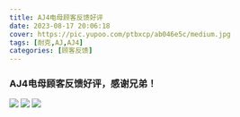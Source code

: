 ```yaml
---
title: AJ4电母顾客反馈好评
date: 2023-08-17 20:06:18
cover: https://pic.yupoo.com/ptbxcp/ab046e5c/medium.jpg
tags: [耐克,AJ,AJ4]
categories: [顾客反馈]
---
```


###  AJ4电母顾客反馈好评，感谢兄弟！
![](https://pic.yupoo.com/ptbxcp/24310866/ce1b8dcc.png)
![](https://pic.yupoo.com/ptbxcp/ab046e5c/803f2e36.jpg)
![](https://pic.yupoo.com/ptbxcp/a94d3c78/566cb0c9.jpg)
